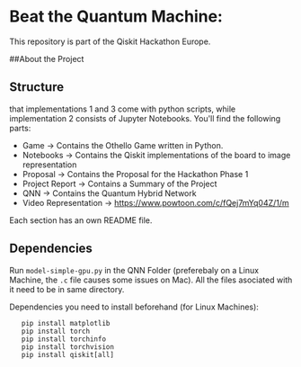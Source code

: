 # Beat the Quantum Machine: 

This repository is part of the Qiskit Hackathon Europe. 

##About the Project

## Structure
that implementations 1 and 3 come with python scripts, while implementation 2 consists of Jupyter Notebooks.
You'll find the following parts: 

* Game -> Contains the Othello Game written in Python.
* Notebooks -> Contains the Qiskit implementations of the board to image representation  
* Proposal -> Contains the Proposal for the Hackathon Phase 1 
* Project Report -> Contains a Summary of the Project
* QNN -> Contains the Quantum Hybrid Network 
* Video Representation -> https://www.powtoon.com/c/fQej7mYq04Z/1/m 

Each section has an own README file.

## Dependencies

Run `model-simple-gpu.py` in the QNN Folder (preferebaly on a Linux Machine, the `.c` file causes some issues on Mac).
All the files asociated with it need to be in same directory. 

Dependencies you need to install beforehand (for Linux Machines):

```pip install sklearn
   pip install matplotlib
   pip install torch 
   pip install torchinfo
   pip install torchvision
   pip install qiskit[all]
